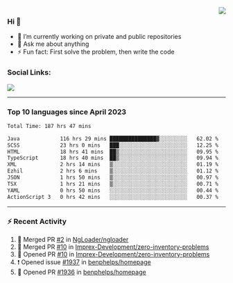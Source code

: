 <!--
<a href="https://wuffy.eu">
  <img align="right" src="https://github.com/ngloader/ngloader/blob/devcard/devcard.png" height="410" width="300" alt="NgLoader's Dev Card"/>
</a>
-->

<a href="https://wuffy.eu">
  <img align="right" src="https://github-readme-stats.vercel.app/api?username=ngloader&count_private=true&include_all_commits=true&show_icons=true&theme=dracula" />
</a>

### Hi 👋
- 🔭 I’m currently working on private and public repositories
- 💬 Ask me about anything
- ⚡ Fun fact: First solve the problem, then write the code

### Social Links:
<a href="https://discord.gg/jUtRU5Q">
  <img src="https://dcbadge.vercel.app/api/shield/128286216708685824?style=flat&theme=clean&compact=true" />
</a>

<!--
---

<div>
  <img src="https://github-readme-stats.vercel.app/api/wakatime?username=NgLoader&api_domain=wakapi.wuffy.dev&bg_color=282a36&title_color=ff6e96&icon_color=2F855A&text_color=ffffff&custom_title=Week%20Stats&layout=compact" />
</div>

---

<div>
  <img height="170" align="left" src="https://github-readme-stats.vercel.app/api?username=ngloader&count_private=true&include_all_commits=true&show_icons=true&theme=dracula" />
  <img src="https://github-readme-stats.vercel.app/api/top-langs/?username=ngloader&layout=compact&theme=dracula" />
</div>

---

<a href="https://github.com/ryo-ma/github-profile-trophy">
  <img width=800 src="https://github-profile-trophy.vercel.app/?username=ngloader&column=8&theme=dracula&no-frame=true"/>
</a>
-->

---

### Top 10 languages since April 2023

<!--START_SECTION:waka-->

```txt
Total Time: 187 hrs 47 mins

Java             116 hrs 29 mins ███████████████▓░░░░░░░░░   62.02 %
SCSS             23 hrs 0 mins   ███░░░░░░░░░░░░░░░░░░░░░░   12.25 %
HTML             18 hrs 41 mins  ██▒░░░░░░░░░░░░░░░░░░░░░░   09.95 %
TypeScript       18 hrs 40 mins  ██▒░░░░░░░░░░░░░░░░░░░░░░   09.94 %
XML              2 hrs 14 mins   ▒░░░░░░░░░░░░░░░░░░░░░░░░   01.19 %
Ezhil            2 hrs 6 mins    ▒░░░░░░░░░░░░░░░░░░░░░░░░   01.12 %
JSON             1 hrs 50 mins   ▒░░░░░░░░░░░░░░░░░░░░░░░░   00.97 %
TSX              1 hrs 21 mins   ▒░░░░░░░░░░░░░░░░░░░░░░░░   00.71 %
YAML             0 hrs 50 mins   ░░░░░░░░░░░░░░░░░░░░░░░░░   00.44 %
ActionScript 3   0 hrs 42 mins   ░░░░░░░░░░░░░░░░░░░░░░░░░   00.37 %
```

<!--END_SECTION:waka-->

---

### :zap: Recent Activity
<!--START_SECTION:activity-->
1. 🎉 Merged PR [#2](https://github.com/NgLoader/ngloader/pull/2) in [NgLoader/ngloader](https://github.com/NgLoader/ngloader)
2. 🎉 Merged PR [#10](https://github.com/Imprex-Development/zero-inventory-problems/pull/10) in [Imprex-Development/zero-inventory-problems](https://github.com/Imprex-Development/zero-inventory-problems)
3. 💪 Opened PR [#10](https://github.com/Imprex-Development/zero-inventory-problems/pull/10) in [Imprex-Development/zero-inventory-problems](https://github.com/Imprex-Development/zero-inventory-problems)
4. ❗ Opened issue [#1937](https://github.com/benphelps/homepage/issues/1937) in [benphelps/homepage](https://github.com/benphelps/homepage)
5. 💪 Opened PR [#1936](https://github.com/benphelps/homepage/pull/1936) in [benphelps/homepage](https://github.com/benphelps/homepage)
<!--END_SECTION:activity-->
